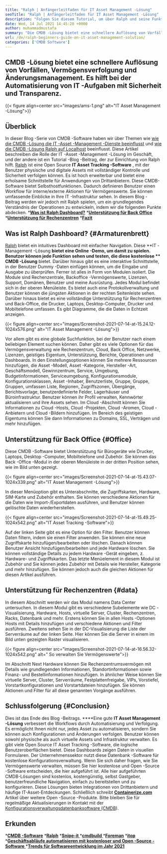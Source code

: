 ```yaml
---
title: "Ralph | Anfängerleitfaden für IT Asset Management -Lösung" 
seoTitle: "Ralph | Anfängerleitfaden für IT Asset Management -Lösung" 
description: "Folgen Sie diesem Tutorial, um über Ralph und seine Funktionen zu wissen. Ralph ist eine Open -Source -IT -Asset -Management -Lösung, die REST -API, Asset Tracking und mehr bietet." 
date: Wed, 14 Jul 2021 14:45:20 +0000
author: muhammadmustafa
summary: "Die CMDB -Lösung bietet eine schnellere Auflösung von Vorfällen, Vermögensverfolgung und Änderungsmanagement. Es hilft bei der Automatisierung von IT -Aufgaben mit Sicherheit und Transparenz." 
url: /de/ralph-beginners-guide-on-it-asset-management-solution/
categories: ['CMDB Software']
---
```


## CMDB -Lösung bietet eine schnellere Auflösung von Vorfällen, Vermögensverfolgung und Änderungsmanagement. Es hilft bei der Automatisierung von IT -Aufgaben mit Sicherheit und Transparenz.

{{< figure align=center src="images/ams-1.png" alt="IT Asset Management -Lösung">}}


## **Überblick**
In dieser Blog -Serie von CMDB -Software haben wir über Themen wie [wie die CMDB -Lösung die IT -Asset -Management -Dienste beeinflusst][1] und [wie die CMDB -Lösung Ralph auf Localhost][2] beeinflusst. Diese Artikel beschreiben die Rolle der IT -Asset -Management -Lösung im Geschäft, und der andere ist ein Tutorial -Blog -Beitrag, der zur Einrichtung von Ralph hilft. [Ralph][3] ist eine Open Source **IT Asset Tracking -Software** , mit der Benutzer physische und digitale Assets mit vollständiger Kontrolle und Sicherheit verfolgen können. Es ist hoch erweiterbar und bietet eine erholsame Schnittstelle für Anwendungen von Drittanbietern. Diese CMDB-Software bietet Selbsthostfunktionen. Dadurch definieren Benutzer einen Workflow für interne/externe Aktionen für Vermögenswerte. Sie können umfassende Einblicke in Ihre IT -Infrastruktur sehen. In diesem Blog -Beitrag werden wir jedoch mit Ralph spielen, um ein grundlegendes Verständnis der Operationen zu entwickeln, indem wir die folgenden Punkte abdecken.
  ***[Was ist Ralph Dashboard?][4]** 
  *[**Unterstützung für Back Office** ][5]
  ***[Unterstützung für Rechenzentren][6]** 
  *[**Fazit** ][7]

## Was ist Ralph Dashboard?   {#Armaturenbrett}
[Ralph][3] bietet ein intuitives Dashboard mit einfacher Navigation. Diese **IT -Management -Lösung  **bietet eine Online -Demo, um damit zu spielen. Benutzer können jede Funktion sehen und testen, die diese kostenlose **  CMDB -Lösung**  bietet. Darüber hinaus gibt es eine interaktive Schnittstelle, in der Benutzer Dummy -Daten einfügen können, um die Eingabe und Ausgabe zu überprüfen. Ferner ist alles in Form von Modulen isoliert. Die Module sind Rechenzentrale, Backoffice -Vermögenswerte, Lizenzen, Support, Domänen, Benutzer und meine Ausrüstung. Jedes Modul befindet sich in der oberen Menüleiste. Es bietet auch eine Protokollverwaltung und Benutzer können die jüngsten Aktionen in der rechten Seitenleiste sehen. Darüber hinaus bietet es eine vollständige Unterstützung für Rechenzentren und Back-Office, die Drucker, Laptops, Desktop-Computer, Drucker und Mobiltelefone umfassen. Es gibt Diagramme, die die Daten in Echtzeit anzeigen.

{{< figure align=center src="images/Screenshot-2021-07-14-at-15.24.12-1024x576.png" alt="IT Asset Management -Lösung">}}

Vor allem gibt es eine globale Suchfunktion, bei der Benutzer nach einem beliebigen Element suchen können. Daher gibt es viele Optionen für das Vermögensverwaltung wie Rechenzentrum, Cloud, Back Office, Netzwerke, Lizenzen, geistiges Eigentum, Unterstützung, Berichte, Operationen und Dashboards. In den Einstellungsoptionen können Sie mehrere Ressourcen hinzufügen, die Asset -Modell, Asset -Kategorie, Hersteller -Art, Geschäftsmodell, Gewinnzentrum, Service, Umgebung, Budgetinformationen, Serviceumgebung, Konfigurationsmodule, Konfigurationsklassen, Asset -Inhaber, Benutzerliste, Gruppe, Gruppe, Gruppen, umfassen Liste, Regionen, Zugriffszonen, Übergänge, Berichtsvorlage, benutzerdefinierte Felder, Lagerhäuser und Büroinfrastruktur. Benutzer können ihr Profil verwalten, Kennwörter aktualisieren und ihre Assets sehen. Im Cloud -Abschnitt können Sie Informationen zu Cloud -Hosts, Cloud -Projekten, Cloud -Aromen, Cloud -Anbietern und Cloud -Bildern hinzufügen. Im Bereich des geistigen Eigentums können Sie dann Informationen zu Domains, SSL, Verträgen und mehr hinzufügen.

## Unterstützung für Back Office   {#Office}
Diese CMDB -Software bietet Unterstützung für Bürogeräte wie Drucker, Laptops, Desktop -Computer, Mobiltelefone und Zubehör. Sie können das Back -Office -Modul in der oberen Menüleiste in der dritten Position sehen, wie im Bild unten gezeigt.

{{< figure align=center src="images/Screenshot-2021-07-14-at-15.43.07-1024x339.png" alt="IT Asset Management -Lösung">}}

In dieser Menüoption gibt es Unterabschnitte, die Zugriffskarten, Hardware, SIM-Karte und Zubehör enthalten. Sie können verschiedene Aktionen für die Daten wie Import-/Exportdaten ausführen, und Benutzer können gelöschte Daten wiederherstellen.

{{< figure align=center src="images/Screenshot-2021-07-14-at-15.49.25-1024x542.png" alt="IT Asset Tracking -Software">}}

Auf der linken Seite gibt es eine Option für den Filter. Benutzer können Daten filtern, indem sie einen Filter anwenden. Sie können eine neue Zugriffskarte hinzufügen/bearbeiten oder löschen. Danach können Benutzer Ansicht hinzufügen/bearbeiten und jede Hardware löschen. Sie können vollständige Details zu jedem Hardware -Gerät eingeben, z. Hardware- und Zugriffskarten. Das letzte Menüelement in diesem Modul ist Zubehör und Sie können jedes Zubehör mit Details wie Hersteller, Kategorie und mehr hinzufügen. Sie können jedoch auch die gleichen Aktionen für diesen Artikel ausführen.

## Unterstützung für Rechenzentren   {#data}
In diesem Abschnitt werden wir das Modul namens Data Center untersuchen. In diesem Modul gibt es verschiedene Subelemente wie DC -Visualisierung, Hardware, Hosts, virtuelle Server, Cluster, Rechenzentren, Racks, Datenbank und mehr. Erstens können Sie in allen Hosts -Optionen Hosts mit Details hinzufügen und verschiedene Aktionen und Filter ausführen. Zweitens sehen Sie in der DC-Visualisierung die Liste der Serverräume auf der linken Seite. Hier können Sie die Server in einem im Bild unten gezeigten Raster visualisieren.

{{< figure align=center src="images/Screenshot-2021-07-14-at-16.56.32-1024x542.png" alt=" So verwalten Sie Vermögenswerte">}}

Im Abschnitt Next Hardware können Sie Rechenzentrumsvermögen mit Details wie grundlegenden Informationen, Standortinformationen sowie Finanz- und Bestellinformationen hinzufügen. In ähnlicher Weise können Sie virtuelle Server, Cluster, Serverräume, Festplattenfreigabe, VIPs, Vorstiefel, Vorstartkonfigurationen und Vorstartdateien hinzufügen. Sie können Aktionen und Filter für all diese genannten Vorgänge ausführen.

## Schlussfolgerung   {#Conclusion}
Dies ist das Ende des Blog -Beitrags. ****Eine gute  **IT Asset Management -Lösung**   verbessert die Workflows durch Automatisierung und Verfolgung. Es ermöglicht Ihnen nicht nur, jedes Asset zu automatisieren, sondern Sie können auch Konfigurationen und Änderungen verfolgen. Benutzer können sowohl physische als auch virtuelle Assets und Infrastruktur verwalten. Es gibt viele Open Source IT Asset Tracking -Software, die logische Benutzeroberflächen bietet. Diese Dashboards zeigen Daten in visuellen Formularen. Der Unternehmenssektor nutzt diese Datenbank -Software für kostenlose Konfigurationsverwaltung. Wenn Sie sich daher fragen, wie Sie Vermögenswerte verwalten, müssen Sie hier kostenlose und Open -Source -Software entscheiden, die hier aufgeführt ist. Alle hier aufgeführten CMDB-Lösungen sind kostenlos, kostengünstig, selbst Gastgeber, benutzerfreundliche Navigation, einfach zu bereitstellen und zu konfigurieren. Diese Lösungen bieten Integrationen von Drittanbietern und häufige IT-Asset-Entdeckungen.
Schließlich schreibt [**Containerize.com** ][8] Artikel über weitere Open -Source -Produkte. Bitte bleiben Sie für regelmäßige Aktualisierungen in Kontakt mit der [Konfigurationsverwaltungsdatenbanksoftware (CMDB][9]).

## Erkunden
  ***[CMDB -Software][9]** 
  ***[Ralph][3]** 
  *[**Snipe-it** ][10]
  *[**cmdbuild** ][11]
  ***[Foreman][12]** 
  ***[itop][13]** 
  *[**Geschäftsabläufe automatisieren mit kostenloser und Open -Source -Software** ][14]
  ***[Trends für Softwareentwicklung im Jahr 2021][15]** 

  
[1]: https://blog.containerize.com/cmdb-software/how-cmdb-solution-influences-it-asset-management-services/
[2]: https://blog.containerize.com/cmdb-software/how-to-set-up-cmdb-solution-ralph-on-localhost/
[3]: https://products.containerize.com/cmdb-software/ralph/
[4]: #dashboard
[5]: #office
[6]: #data
[7]: #Conclusion
[8]: https://www.containerize.com/
[9]: https://products.containerize.com/cmdb-software/
[10]: https://products.containerize.com/cmdb-software/snipe-it/
[11]: https://products.containerize.com/cmdb-software/cmdbuild/
[12]: https://products.containerize.com/cmdb-software/foreman/
[13]: https://products.containerize.com/cmdb-software/itop/
[14]: https://blog.containerize.com/blogging/automate-business-operations-using-open-source-software/
[15]: https://blog.containerize.com/blockchain-platforms/software-development-trends-to-look-out-for-in-2021/

